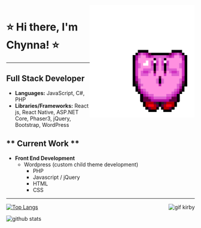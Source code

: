 <img align="right" style="height:300px" style="width:300px" style="margin-right:100px" alt="gif kirby" src="img/kirbyGif.gif"/>

# ⭐️ Hi there, I'm Chynna! ⭐️
------------------------------       

## **Full Stack Developer**
- **Languages:** JavaScript, C#, PHP
- **Libraries/Frameworks:** React js, React Native, ASP.NET Core, Phaser3, jQuery, Bootstrap, WordPress

## ** Current Work **
- **Front End Development**
  - Wordpress (custom child theme development)
    - PHP
    - Javascript / jQuery
    - HTML
    - CSS
---------------------------------  
<img align="right" style="height:300px" style="width:300px" style="margin-right:100px" alt="gif kirby" src="https://github-readme-stats.vercel.app/api/top-langs/?username=chynnalew&layout=compact&theme=radical"/>

[![Top Langs](https://github-readme-stats.vercel.app/api/top-langs/?username=chynnalew&layout=compact&theme=radical)](https://github.com/chynnalew/github-readme-stats)

![github stats](https://github-readme-stats.vercel.app/api?username=chynnalew&theme=radical&show_icons=true)
